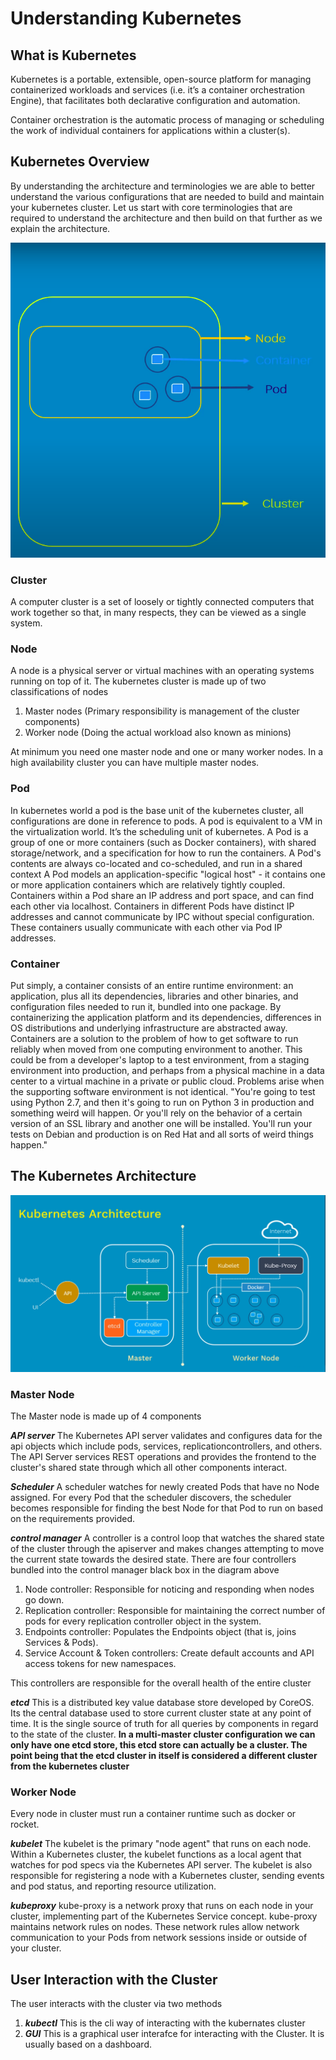# Understanding Kubernetes #

## What is Kubernetes ## 
Kubernetes is a portable, extensible, open-source platform for managing containerized workloads and services (i.e. it’s a container orchestration Engine), that facilitates both declarative configuration and automation.

Container orchestration is the automatic process of managing or scheduling the work of individual containers for applications within a cluster(s). 

## Kubernetes Overview ##  
By understanding the architecture and terminologies we are able to better understand the various configurations that are needed to build and maintain your kubernetes cluster.
Let us start with core terminologies that are required to understand the architecture and then build on that further as we explain the architecture.

![picture alt](https://github.com/kamitu-sm/kubernetes/blob/master/Introduction/core%20terminologies.png "KUBERNETES OVERVIEW") 

### Cluster ###
A computer cluster is a set of loosely or tightly connected computers that work together so that, in many respects, they can be viewed as a single system. 

### Node ### 
A node is a physical server or virtual machines with an operating systems running on top of it.
The kubernetes cluster is made up of two classifications of nodes
1.	Master nodes (Primary responsibility is management of the cluster components)
2.	Worker node (Doing the actual workload also known as minions)

At minimum you need one master node and one or many worker nodes. In a high availability cluster you can have multiple master nodes. 

### Pod ### 
In kubernetes world a pod is the base unit of the kubernetes cluster, all configurations are done in reference to pods. A pod is equivalent to a VM in the virtualization world.  It’s the scheduling unit of kubernetes. A Pod is a group of one or more containers (such as Docker containers), with shared storage/network, and a specification for how to run the containers. A Pod's contents are always co-located and co-scheduled, and run in a shared context A Pod models an application-specific "logical host" - it contains one or more application containers which are relatively tightly coupled.
Containers within a Pod share an IP address and port space, and can find each other via localhost. Containers in different Pods have distinct IP addresses and cannot communicate by IPC without special configuration. These containers usually communicate with each other via Pod IP addresses.

### Container ### 
Put simply, a container consists of an entire runtime environment: an application, plus all its dependencies, libraries and other binaries, and configuration files needed to run it, bundled into one package. By containerizing the application platform and its dependencies, differences in OS distributions and underlying infrastructure are abstracted away.
 Containers are a solution to the problem of how to get software to run reliably when moved from one computing environment to another. This could be from a developer's laptop to a test environment, from a staging environment into production, and perhaps from a physical machine in a data center to a virtual machine in a private or public cloud. Problems arise when the supporting software environment is not identical. "You're going to test using Python 2.7, and then it's going to run on Python 3 in production and something weird will happen. Or you'll rely on the behavior of a certain version of an SSL library and another one will be installed. You'll run your tests on Debian and production is on Red Hat and all sorts of weird things happen."


## The Kubernetes Architecture ##   


![picture alt](https://github.com/kamitu-sm/kubernetes/blob/master/Introduction/k8s-basic-architecture.png "KUBERNETES ARCHITECTURE") 

### Master Node ### 
The Master node is made up of 4 components

***API server***
The Kubernetes API server validates and configures data for the api objects which include pods, services, replicationcontrollers, and others. The API Server services REST operations and provides the frontend to the cluster's shared state through which all other components interact.

***Scheduler***
A scheduler watches for newly created Pods that have no Node assigned. For every Pod that the scheduler discovers, the scheduler becomes responsible for finding the best Node for that Pod to run on based on the requirements provided.

***control manager***
A controller is a control loop that watches the shared state of the cluster through the apiserver and makes changes attempting to move the current state towards the desired state.
There are four controllers bundled into the control manager black box in the diagram above
1. Node controller: Responsible for noticing and responding when nodes go down.
2. Replication controller: Responsible for maintaining the correct number of pods for every replication controller object in the system.
3. Endpoints controller: Populates the Endpoints object (that is, joins Services & Pods).
4. Service Account & Token controllers: Create default accounts and API access tokens for new namespaces.

This controllers are responsible for the overall health of the entire cluster

***etcd***
This is a distributed key value database store developed by CoreOS. Its the central database used to store current cluster state at any point of time. It is the single source of truth for all queries by components in regard to the state of the cluster. 
**In a multi-master cluster configuration we can only have one etcd store, this etcd store can actually be a cluster. The point being that the etcd cluster in itself is considered a different cluster from the kubernetes cluster**

### Worker Node ### 
Every node in cluster must run a container runtime such as docker or rocket.

***kubelet***
The kubelet is the primary "node agent" that runs on each node. Within a Kubernetes cluster, the kubelet functions as a local agent that watches for pod specs via the Kubernetes API server. The kubelet is also responsible for registering a node with a Kubernetes cluster, sending events and pod status, and reporting resource utilization.

***kubeproxy*** 
kube-proxy is a network proxy that runs on each node in your cluster, implementing part of the Kubernetes Service concept. kube-proxy maintains network rules on nodes. These network rules allow network communication to your Pods from network sessions inside or outside of your cluster.

## User Interaction with the Cluster ##  
The user interacts with the cluster via two methods
1. ***kubectl*** This is the cli way of interacting with the kubernates cluster
2. ***GUI*** This is a graphical user interafce for interacting with the Cluster. It is usually based on a dashboard.  

